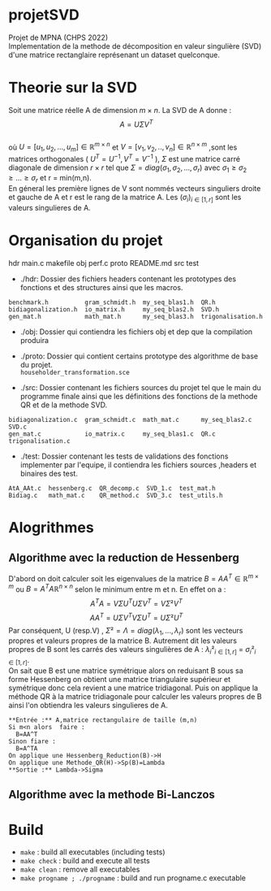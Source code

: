 # projetSVD  
Projet de MPNA (CHPS 2022)  
Implementation de la methode de décomposition en valeur singulière (SVD) d'une matrice rectanglaire représenant un dataset quelconque.

# Theorie sur la SVD
Soit une matrice réelle A de dimension $m \times n$. La SVD de A donne :  $$A=U \Sigma V^T$$  
où $U=[u_1,u_2,...,u_m] \in \mathbb{R}^{m\times n}$ et $V=[v_1,v_2,..,v_n] \in \mathbb{R}^{n\times m}$ ,sont les matrices orthogonales ( $U^T=U^{-1},V^T=V^{-1}$ ), $\Sigma$ est une matrice carré diagonale de dimension $r \times r$ tel que $\Sigma = diag(\sigma_1,\sigma_2,...,\sigma_r)$ avec $\sigma_1 \geq \sigma_2 \geq... \geq \sigma_r$ et r = min(m,n).  
En géneral les première lignes de V sont nommés vecteurs singuliers droite et gauche de A et r est le rang de la matrice A. Les $(\sigma_i)_{i \in {[1,r]}}$ sont les valeurs singulieres de A.
# Organisation du projet
hdr  main.c  makefile  obj  perf.c  proto  README.md  src  test  

- ./hdr: Dossier des fichiers headers contenant les prototypes des fonctions et des  structures ainsi que les macros.
```   
benchmark.h          gram_schmidt.h  my_seq_blas1.h  QR.h  
bidiagonalization.h  io_matrix.h     my_seq_blas2.h  SVD.h  
gen_mat.h            math_mat.h      my_seq_blas3.h  trigonalisation.h  
```
- ./obj:  Dossier qui contiendra les fichiers obj et dep que la compilation produira  

- ./proto:  Dossier qui contient certains prototype des algorithme de base du projet.  
```householder_transformation.sce  ```

- ./src: Dossier contenant les fichiers sources du projet tel que le main du programme finale ainsi que les définitions des fonctions de la methode QR et de la methode SVD.
```
bidiagonalization.c  gram_schmidt.c  math_mat.c      my_seq_blas2.c  SVD.c  
gen_mat.c            io_matrix.c     my_seq_blas1.c  QR.c            trigonalisation.c  
```
- ./test:  Dossier contenant les tests de validations des fonctions implementer par l'equipe, il contiendra les fichiers sources ,headers et binaires des test.  
```
AtA_AAt.c  hessenberg.c  QR_decomp.c  SVD_1.c  test_mat.h  
Bidiag.c   math_mat.c    QR_method.c  SVD_3.c  test_utils.h  
```

# Alogrithmes 
## Algorithme avec la reduction de Hessenberg
D'abord on doit calculer soit les eigenvalues de la matrice $B=AA^T \in \mathbb{R}^{m\times m}$ ou $B=A^TA \mathbb{R}^{n\times n}$ selon le minimum entre m et n. En effet on a :
$$A^TA = V \Sigma U^T U \Sigma V^T = V \Sigma²V^T$$
$$AA^T = U \Sigma V^T V \Sigma U^T = U \Sigma²U^T$$
Par conséquent, U (resp.V) , $\Sigma²=\Lambda = diag(\lambda_1,...,\lambda_r)$  sont les vecteurs propres et valeurs propres de la matrice B. Autrement dit les valeurs propres de B sont les carrés des valeurs singulières de A :   $\lambda_i²_{i \in {[1,r]}}$ = $\sigma_i²_{i \in {[1,r]}}$.  
On sait que B est une matrice symétrique alors on reduisant B sous sa forme Hessenberg on obtient une matrice triangulaire supérieur et symétrique donc cela revient a une matrice tridiagonal. Puis on applique la méthode QR à la matrice tridiagonale pour calculer les valeurs propres de B ainsi l'on obtiendra les valeurs singulieres de A.
```
**Entrée :** A,matrice rectangulaire de taille (m,n)
Si m<n alors  faire :
  B=AA^T
Sinon fiare :
  B=A^TA 
On applique une Hessenberg_Reduction(B)->H
On applique une Methode_QR(H)->Sp(B)=Lambda
**Sortie :** Lambda->Sigma
```
## Algorithme avec la methode Bi-Lanczos
# Build
- `make` : build all executables (including tests)
- `make check` : build and execute all tests
- `make clean` : remove all executables
- `make progname ; ./progname` : build and run progname.c executable
